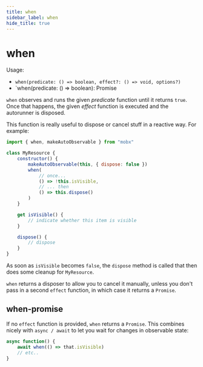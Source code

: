 ```yaml
---
title: when
sidebar_label: when
hide_title: true
---
```


# when

Usage:

-   `when(predicate: () => boolean, effect?: () => void, options?)`
-   `when(predicate: () => boolean): Promise

`when` observes and runs the given _predicate_ function until it returns `true`.
Once that happens, the given _effect_ function is executed and the autorunner is disposed.

This function is really useful to dispose or cancel stuff in a reactive way.
For example:

```javascript
import { when, makeAutoObservable } from "mobx"

class MyResource {
    constructor() {
        makeAutoObservable(this, { dispose: false })
        when(
            // once...
            () => !this.isVisible,
            // ... then
            () => this.dispose()
        )
    }

    get isVisible() {
        // indicate whether this item is visible
    }

    dispose() {
        // dispose
    }
}
```

As soon as `isVisible` becomes `false`, the `dispose` method is called that
then does some cleanup for `MyResource`.

`when` returns a disposer to allow you to cancel it manually, unless you don't pass in a second `effect` function, in which case it returns a `Promise`.

## when-promise

If no `effect` function is provided, `when` returns a `Promise`. This combines nicely with `async / await` to let you wait for changes in observable state:

```javascript
async function() {
	await when(() => that.isVisible)
	// etc..
}
```
